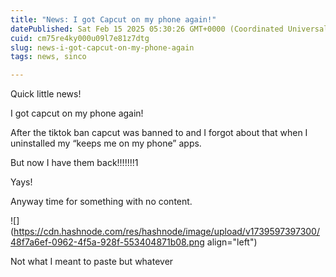 ```yaml
---
title: "News: I got Capcut on my phone again!"
datePublished: Sat Feb 15 2025 05:30:26 GMT+0000 (Coordinated Universal Time)
cuid: cm75re4ky000u09l7e81z7dtg
slug: news-i-got-capcut-on-my-phone-again
tags: news, sinco

---
```


Quick little news!

I got capcut on my phone again!

After the tiktok ban capcut was banned to and I forgot about that when I uninstalled my “keeps me on my phone” apps.

But now I have them back!!!!!!!1

Yays!

Anyway time for something with no content.

![](https://cdn.hashnode.com/res/hashnode/image/upload/v1739597397300/48f7a6ef-0962-4f5a-928f-553404871b08.png align="left")

Not what I meant to paste but whatever